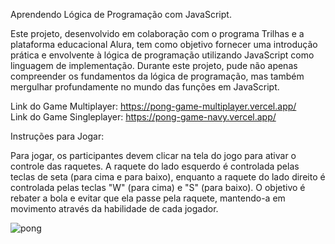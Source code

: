 Aprendendo Lógica de Programação com JavaScript.

Este projeto, desenvolvido em colaboração com o programa Trilhas e a plataforma educacional Alura, tem como objetivo fornecer uma introdução prática e envolvente à lógica de programação utilizando JavaScript como linguagem de implementação. Durante este projeto, pude não apenas compreender os fundamentos da lógica de programação, mas também mergulhar profundamente no mundo das funções em JavaScript.

Link do Game Multiplayer: https://pong-game-multiplayer.vercel.app/                                                                          
Link do Game Singleplayer: https://pong-game-navy.vercel.app/

Instruções para Jogar:

Para jogar, os participantes devem clicar na tela do jogo para ativar o controle das raquetes. A raquete do lado esquerdo é controlada pelas teclas de seta (para cima e para baixo), enquanto a raquete do lado direito é controlada pelas teclas "W" (para cima) e "S" (para baixo). O objetivo é rebater a bola e evitar que ela passe pela raquete, mantendo-a em movimento através da habilidade de cada jogador.

![pong](https://github.com/FabinDr/PongGameMultiplayer/assets/124143933/b482a8a6-2b49-46bd-8351-495c622d60be)
